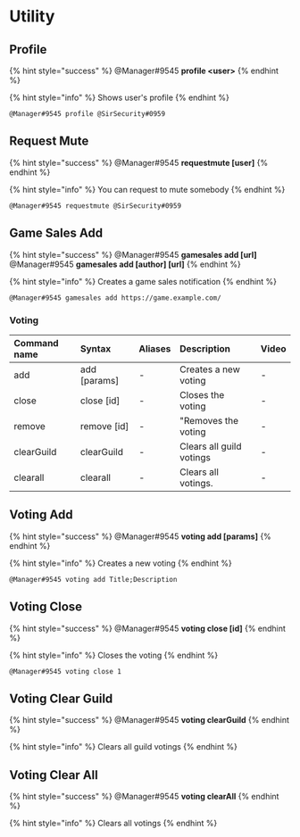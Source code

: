 # Utility

## Profile

{% hint style="success" %}
@Manager\#9545 **profile &lt;user&gt;**
{% endhint %}

{% hint style="info" %}
Shows user's profile
{% endhint %}

```text
@Manager#9545 profile @SirSecurity#0959
```

## Request Mute

{% hint style="success" %}
@Manager\#9545 **requestmute \[user\]**
{% endhint %}

{% hint style="info" %}
You can request to mute somebody
{% endhint %}

```text
@Manager#9545 requestmute @SirSecurity#0959
```

## Game Sales Add

{% hint style="success" %}
@Manager\#9545 **gamesales add \[url\]**
@Manager\#9545 **gamesales add \[author\] \[url\]**
{% endhint %}

{% hint style="info" %}
Creates a game sales notification
{% endhint %}

```text
@Manager#9545 gamesales add https://game.example.com/
```

### **Voting**

| Command name | Syntax | Aliases | Description | Video |
| :--- | :--- | :--- | :--- | :--- |
| add | add \[params\] | - | Creates a new voting | - |
| close | close \[id\] | - | Closes the voting | - |
| remove | remove \[id\] | - | "Removes the voting | - |
| clearGuild | clearGuild | - | Clears all guild votings | - |
| clearall | clearall | - | Clears all votings. | - |

## Voting Add

{% hint style="success" %}
@Manager\#9545 **voting add \[params\]**
{% endhint %}

{% hint style="info" %}
Creates a new voting
{% endhint %}

```text
@Manager#9545 voting add Title;Description
```

## Voting Close

{% hint style="success" %}
@Manager\#9545 **voting close \[id\]**
{% endhint %}

{% hint style="info" %}
Closes the voting
{% endhint %}

```text
@Manager#9545 voting close 1
```

## Voting Clear Guild

{% hint style="success" %}
@Manager\#9545 **voting clearGuild**
{% endhint %}

{% hint style="info" %}
Clears all guild votings
{% endhint %}

## Voting Clear All

{% hint style="success" %}
@Manager\#9545 **voting clearAll**
{% endhint %}

{% hint style="info" %}
Clears all votings
{% endhint %}